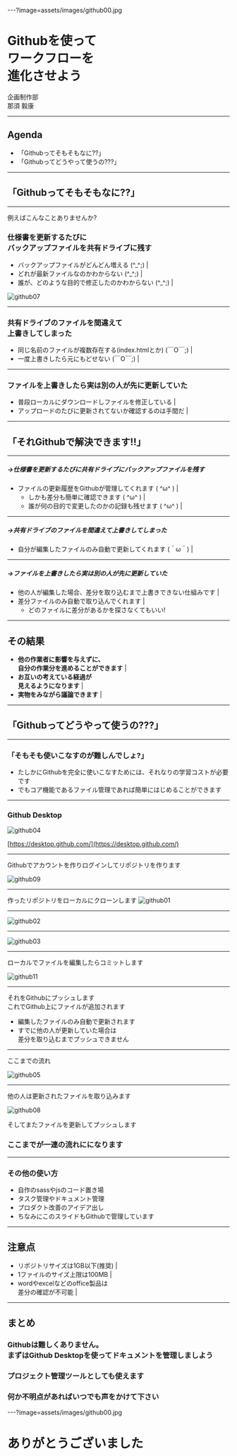 ---?image=assets/images/github00.jpg
<h1 class="fc_white bold ta_center">Githubを使って<br>ワークフローを<br>進化させよう</h1>

<div class="fc_white ta_center">
企画制作部<br>
那須 毅康
</div>

---

## Agenda

- 「Githubってそもそもなに??」
- 「Githubってどうやって使うの???」

---

## **「Githubってそもそもなに??」**

---

例えばこんなことありませんか?

<h3 class="fc_white">仕様書を更新するたびに<br>バックアップファイルを共有ドライブに残す</h3>

- バックアップファイルがどんどん増える (^_^;) |
- どれが最新ファイルなのかわからない (^_^;) |
- 誰が、どのような目的で修正したのかわからない (^_^;) |

![github07](assets/images/github07.png)

---

<h3 class="fc_white">共有ドライブのファイルを間違えて<br>上書きしてしまった</h3>

- 同じ名前のファイルが複数存在する(index.htmlとか) (￣O￣;) |
- 一度上書きしたら元にもどせない (￣O￣;) |

---

<h3 class="fc_white">ファイルを上書きしたら実は別の人が先に更新していた</h3>

- 普段ローカルにダウンロードしファイルを修正している |
- アップロードのたびに更新されてないか確認するのは手間だ |

---

## **「それGithubで解決できます!!」**

---

##### →仕様書を更新するたびに共有ドライブにバックアップファイルを残す

- ファイルの更新履歴をGithubが管理してくれます ( ^ω^ ) |
  - しかも差分も簡単に確認できます ( ^ω^ ) |
  - 誰が何の目的で変更したのかの記録も残せます ( ^ω^ ) |

---

##### →共有ドライブのファイルを間違えて上書きしてしまった

- 自分が編集したファイルのみ自動で更新してくれます (＾ω＾) |

---

##### →ファイルを上書きしたら実は別の人が先に更新していた

- 他の人が編集した場合、差分を取り込むまで上書きできない仕組みです |
- 差分ファイルのみ自動で取り込んでくれます |
  - どのファイルに差分があるかを探さなくてもいい!

---

## その結果

- **他の作業者に影響を与えずに、<br>自分の作業分を進めることができます** |
- **お互いの考えている経過が<br>見えるようになります** |
- **実物をみながら議論できます** |

---

## **「Githubってどうやって使うの???」**

---

### 「そもそも使いこなすのが難しんでしょ?」

- たしかにGithubを完全に使いこなすためには、それなりの学習コストが必要です
- でもコア機能であるファイル管理であれば簡単にはじめることができます

---

### Github Desktop
![github04](assets/images/github04.png)

[https://desktop.github.com/](https://desktop.github.com/)

---

Githubでアカウントを作りログインしてリポジトリを作ります

![github09](assets/images/github09.png)

---

作ったリポジトリをローカルにクローンします
![github01](assets/images/github01.png)

---

![github02](assets/images/github02.png)

---

![github03](assets/images/github03.png)

---

ローカルでファイルを編集したらコミットします

![github11](assets/images/github11.png)

---

それをGithubにプッシュします<br>
これでGithub上にファイルが追加されます

- 編集したファイルのみ自動で更新されます
- すでに他の人が更新していた場合は<br>差分を取り込むまでプッシュできません

---

ここまでの流れ

![github05](assets/images/github05.png)

---

他の人は更新されたファイルを取り込みます

![github08](assets/images/github08.png)

そしてまたファイルを更新してプッシュします<br>

### ここまでが一連の流れにになります

---

<h3 class="fc_white">その他の使い方</h3>

- 自作のsassやjsのコード置き場
- タスク管理やドキュメント管理
- プロダクト改善のアイデア出し
- ちなみにこのスライドもGithubで管理しています

---

<h2 class="fc_white bold">注意点</h2>

- リポジトリサイズは1GB以下(推奨) |
- 1ファイルのサイズ上限は100MB |
- wordやexcelなどのoffice製品は<br>差分の確認が不可能 |

---

<h2 class="fc_white bold">まとめ</h2>

### Githubは難しくありません。<br>まずはGithub Desktopを使ってドキュメントを管理しましよう
### プロジェクト管理ツールとしても使えます
### 何か不明点があればいつでも声をかけて下さい

---?image=assets/images/github00.jpg

<h1 class="fc_white bold">ありがとうございました</h1>
